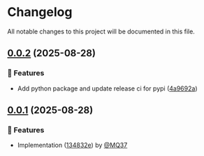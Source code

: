 # Changelog

All notable changes to this project will be documented in this file.

## [0.0.2](https://github.com/apify/mcp-client-capabilities/releases/tag/v0.0.2) (2025-08-28)

### 🚀 Features

- Add python package and update release ci for pypi ([4a9692a](https://github.com/apify/mcp-client-capabilities/commit/4a9692a2f93e94b5e541b6a5033aa9aa64f87a77))

## [0.0.1](https://github.com/apify/mcp-client-capabilities/releases/tag/v0.0.1) (2025-08-28)

### 🚀 Features

- Implementation ([134832e](https://github.com/apify/mcp-client-capabilities/commit/134832ea813b627d30bb9dcd5281473cf6d71e1a)) by [@MQ37](https://github.com/MQ37)